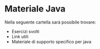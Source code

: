 # Materiale Java
Nella seguente cartella sarà possibile trovare:
- Esercizi svolti 
- Link utili
- Materiale di supporto specifico per java